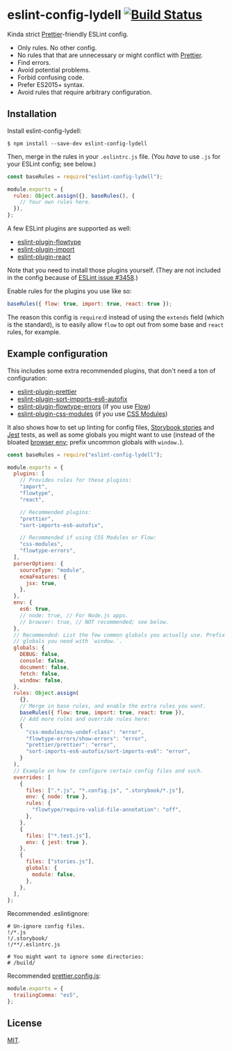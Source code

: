 # eslint-config-lydell [![Build Status][travis-badge]][travis]

Kinda strict [Prettier]-friendly ESLint config.

* Only rules. No other config.
* No rules that that are unnecessary or might conflict with [Prettier].
* Find errors.
* Avoid potential problems.
* Forbid confusing code.
* Prefer ES2015+ syntax.
* Avoid rules that require arbitrary configuration.

## Installation

Install eslint-config-lydell:

```
$ npm install --save-dev eslint-config-lydell
```

Then, merge in the rules in your `.eslintrc.js` file. (You _have_ to use `.js`
for your ESLint config; see below.)

```js
const baseRules = require("eslint-config-lydell");

module.exports = {
  rules: Object.assign({}, baseRules(), {
    // Your own rules here.
  }),
};
```

A few ESLint plugins are supported as well:

* [eslint-plugin-flowtype]
* [eslint-plugin-import]
* [eslint-plugin-react]

Note that you need to install those plugins yourself. (They are not included in the config because of [ESLint issue #3458].)

Enable rules for the plugins you use like so:

```js
baseRules({ flow: true, import: true, react: true });
```

The reason this config is `require`:d instead of using the `extends` field
(which is the standard), is to easily allow `flow` to opt out from some base and
`react` rules, for example.

## Example configuration

This includes some extra recommended plugins, that don't need a ton of
configuration:

* [eslint-plugin-prettier]
* [eslint-plugin-sort-imports-es6-autofix]
* [eslint-plugin-flowtype-errors] \(if you use [Flow])
* [eslint-plugin-css-modules] \(if you use [CSS Modules])

It also shows how to set up linting for config files, [Storybook stories] and
[Jest] tests, as well as some globals you might want to use (instead of the
bloated [browser env]; prefix uncommon globals with `window.`).

```js
const baseRules = require("eslint-config-lydell");

module.exports = {
  plugins: [
    // Provides rules for these plugins:
    "import",
    "flowtype",
    "react",

    // Recommended plugins:
    "prettier",
    "sort-imports-es6-autofix",

    // Recommended if using CSS Modules or Flow:
    "css-modules",
    "flowtype-errors",
  ],
  parserOptions: {
    sourceType: "module",
    ecmaFeatures: {
      jsx: true,
    },
  },
  env: {
    es6: true,
    // node: true, // For Node.js apps.
    // browser: true, // NOT recommended; see below.
  },
  // Recommended: List the few common globals you actually use. Prefix other
  // globals you need with `window.`.
  globals: {
    DEBUG: false,
    console: false,
    document: false,
    fetch: false,
    window: false,
  },
  rules: Object.assign(
    {},
    // Merge in base rules, and enable the extra rules you want.
    baseRules({ flow: true, import: true, react: true }),
    // Add more rules and override rules here:
    {
      "css-modules/no-undef-class": "error",
      "flowtype-errors/show-errors": "error",
      "prettier/prettier": "error",
      "sort-imports-es6-autofix/sort-imports-es6": "error",
    }
  ),
  // Example on how to configure certain config files and such.
  overrides: [
    {
      files: [".*.js", "*.config.js", ".storybook/*.js"],
      env: { node: true },
      rules: {
        "flowtype/require-valid-file-annotation": "off",
      },
    },
    {
      files: ["*.test.js"],
      env: { jest: true },
    },
    {
      files: ["stories.js"],
      globals: {
        module: false,
      },
    },
  ],
};
```

Recommended .eslintignore:

```
# Un-ignore config files.
!/*.js
!/.storybook/
!/**/.eslintrc.js

# You might want to ignore some directories:
# /build/
```

Recommended [prettier.config.js]:

```js
module.exports = {
  trailingComma: "es5",
};
```

## License

[MIT](LICENSE).

[browser env]: https://github.com/sindresorhus/globals/blob/4ce1b7aa14ffc799a4e7b867e7d91c634ef81efb/globals.json#L223
[css modules]: https://github.com/css-modules/css-modules
[eslint issue #3458]: https://github.com/eslint/eslint/issues/3458
[eslint-plugin-css-modules]: https://github.com/atfzl/eslint-plugin-css-modules
[eslint-plugin-flowtype-errors]: https://github.com/amilajack/eslint-plugin-flowtype-errors
[eslint-plugin-flowtype]: https://github.com/gajus/eslint-plugin-flowtype
[eslint-plugin-import]: https://github.com/benmosher/eslint-plugin-import
[eslint-plugin-prettier]: https://github.com/prettier/eslint-plugin-prettier
[eslint-plugin-react]: https://github.com/yannickcr/eslint-plugin-react
[eslint-plugin-sort-imports-es6-autofix]: https://github.com/marudor/eslint-plugin-sort-imports-es6-autofix
[flow]: https://flow.org/
[jest]: https://facebook.github.io/jest/
[prettier.config.js]: https://prettier.io/docs/en/configuration.html
[prettier]: https://github.com/prettier/prettier
[storybook stories]: https://storybook.js.org/
[travis-badge]: https://travis-ci.org/lydell/eslint-config-lydell.svg?branch=master
[travis]: https://travis-ci.org/lydell/eslint-config-lydell
